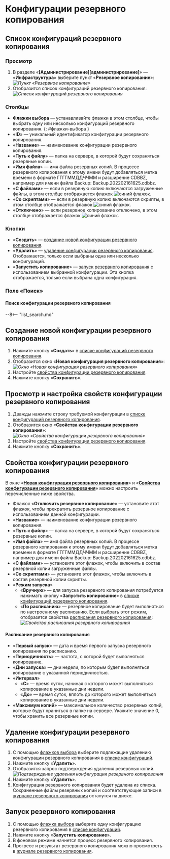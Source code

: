 # Конфигурации резервного копирования

## Список конфигураций резервного копирования

### Просмотр

1. В разделе «**[Администрирование][администрирование]**» — «**Инфраструктура**» выберите пункт «**Резервное копирование**»:
*![Пункт «Резервное копирование»](backup.png)*
2. Отобразится список конфигураций резервного копирования:
*![Список конфигураций резервного копирования](backup_list.png)*

### Столбцы

* **Флажки выбора** — устанавливайте флажки в этом столбце, чтобы выбрать одну или несколько конфигураций резервного копирования.
{: #флажки-выбора }
* «**ID**» — уникальный идентификатор конфигурации резервного копирования.
* «**Название**» — наименование конфигурации резервного копирования.
* «**Путь к файлу**» — папка на сервере, в которой будут сохраняться резервные копии.
* «**Имя файла**» — имя файла резервных копий. В процессе резервного копирования к этому имени будут добавляться метка времени в формате ГГГГММДДЧЧММ и расширение CDBBZ, например для имени файла Backup: Backup.202202161625.cdbbz.
* «**С файлами**» — если в резервную копию включаются загруженные файлы, в этом столбце отображается флажок ![синий флажок](blue_checkmark.png).
* «**Со скриптами**» — если в резервную копию включаются скрипты, в этом столбце отображается флажок ![синий флажок](blue_checkmark.png).
* «**Отключено**» — если резервное копирование отключено, в этом столбце отображается флажок ![синий флажок](blue_checkmark.png).

### Кнопки

* «**Создать**» — [создание новой конфигурации резервного копирования](#создание-новой-конфигурации-резервного-копирования).
* «**Удалить**» — [удаление конфигурации резервного копирования](#удаление-конфигурации-резервного-копирования). Отображается, только если выбраны одна или несколько конфигураций.
* «**Запустить копирование**» — [запуск резервного копирования](#запуск-резервного-копирования) с использованием выбранной конфигурации. Эта кнопка отображается, только если выбрана одна конфигурация.

### Поле «Поиск»

#### Поиск конфигурации резервного копирования

--8<-- "list_search.md"

## Создание новой конфигурации резервного копирования

1. Нажмите кнопку «**Создать**» в [списке конфигураций резервного копирования](#список-конфигураций-резервного-копирования).
2. Отобразится окно «**Новая конфигурация резервного копирования**»:
*![Окно «Новая конфигурация резервного копирования»](backup_create_config.png)*
3. Настройте [свойства конфигурации резервного копирования](#свойства-конфигурации-резервного-копирования).
4. Нажмите кнопку «**Сохранить**».

## Просмотр и настройка свойств конфигурации резервного копирования

1. Дважды нажмите строку требуемой конфигурации в [списке конфигураций резервного копирования](#список-конфигураций-резервного-копирования).
2. Отобразится окно «**Свойства конфигурации резервного копирования**»:
*![Окно «Свойства конфигурации резервного копирования»](backup_configuration_properties.png)*
3. Настройте [свойства конфигурации резервного копирования](#свойства-конфигурации-резервного-копирования).
4. Нажмите кнопку «**Сохранить**».

## Свойства конфигурации резервного копирования

В окне «**[Новая конфигурация резервного копирования](#создание-новой-конфигурации-резервного-копирования)**» и «**[Свойства конфигурации резервного копирования](#просмотр-и-настройка-свойств-конфигурации-резервного-копирования)**» можно настроить перечисленные ниже свойства.

* Флажок «**Отключить резервное копирование**» — установите этот флажок, чтобы прекратить резервное копирование с использованием данной конфигурации.
* «**Название**» — наименование конфигурации резервного копирования.
* «**Путь к файлу**» — папка на сервере, в которой будут сохраняться резервные копии.
* «**Имя файла**» — имя файла резервных копий. В процессе резервного копирования к этому имени будут добавляться метка времени в формате ГГГГММДДЧЧММ и расширение CDBBZ, например для имени файла Backup: Backup.202202161625.cdbbz.
* «**С файлами**» — установите этот флажок, чтобы включить в состав резервной копии загруженные файлы.
* «**Со скриптами**» — установите этот флажок, чтобы включить в состав резервной копии скрипты.
* «**Режим запуска**»
    - «**Вручную**» — для запуска резервного копирования потребуется нажимать кнопку «**Запустить копирование**» в [списке конфигураций резервного копирования](#список-конфигураций-резервного-копирования).
    - «**По расписанию**» — резервное копирование будет выполняться по настроенному расписанию. Если выбрать этот режим, отобразятся свойства [расписания резервного копирования](#расписание-резервного-копирования):
*![Свойства расписания резервного копирования](backup_schedule_properties.png)*

#### Расписание резервного копирования

* «**Первый запуск**» — дата и время первого запуска резервного копирования по расписанию.
* «**Периодичность**» — частота, с которой будет выполняться копирование.
* «**Дни запуска**» — дни недели, по которым будет выполняться копирование с указанной периодичностью.
* «**Интервал**»
    * «**С**» — время суток, начиная с которого может выполняться копирование в указанные дни недели.
    * «**До**» — время суток, вплоть до которого может выполняться копирование в указанные дни недели.
* «**Максимум копий**» — максимальное количество резервных копий, которые будут храниться в папке на сервере. Укажите значение 0, чтобы хранить все резервные копии.

## Удаление конфигурации резервного копирования

1. С помощью [флажков выбора](#флажки-выбора) выберите подлежащие удалению конфигурации резервного копирования в [списке конфигураций](#список-конфигураций-резервного-копирования).
2. Нажмите кнопку «**Удалить**».
3. Отобразится запрос подтверждения удаления резервных копий.
*![Подтверждение удаления конфигурации резервного копирования](backup_config_delete_confirmation.png)*
4. Нажмите кнопку «**Удалить**».
5. Конфигурация резервного копирования будет удалена из списка. Сохраненные файлы резервных копий и соответствующие записи в [журнале резервного копирования](backup_log.md) останутся на диске.

## Запуск резервного копирования

1. С помощью [флажка выбора](#флажки-выбора) выберите одну конфигурацию резервного копирования в [списке конфигураций](#список-конфигураций-резервного-копирования).
2. Нажмите кнопку «**Запустить копирование**».
3. В фоновом режиме начнется процесс резервного копирования.
4. Прогресс и результат резервного копирования можно просмотреть в [журнале резервного копирования](backup_log.md).

